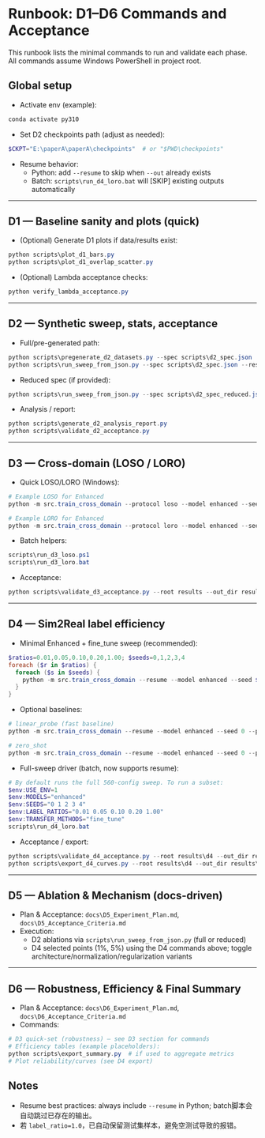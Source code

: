 # Runbook: D1–D6 Commands and Acceptance

This runbook lists the minimal commands to run and validate each phase. All commands assume Windows PowerShell in project root.

## Global setup
- Activate env (example):
```powershell
conda activate py310
```
- Set D2 checkpoints path (adjust as needed):
```powershell
$CKPT="E:\paperA\paperA\checkpoints"  # or "$PWD\checkpoints"
```
- Resume behavior:
  - Python: add `--resume` to skip when `--out` already exists
  - Batch: `scripts\run_d4_loro.bat` will [SKIP] existing outputs automatically

---
## D1 — Baseline sanity and plots (quick)
- (Optional) Generate D1 plots if data/results exist:
```powershell
python scripts\plot_d1_bars.py
python scripts\plot_d1_overlap_scatter.py
```
- (Optional) Lambda acceptance checks:
```powershell
python verify_lambda_acceptance.py
```

---
## D2 — Synthetic sweep, stats, acceptance
- Full/pre-generated path:
```powershell
python scripts\pregenerate_d2_datasets.py --spec scripts\d2_spec.json
python scripts\run_sweep_from_json.py --spec scripts\d2_spec.json --resume
```
- Reduced spec (if provided):
```powershell
python scripts\run_sweep_from_json.py --spec scripts\d2_spec_reduced.json --resume
```
- Analysis / report:
```powershell
python scripts\generate_d2_analysis_report.py
python scripts\validate_d2_acceptance.py
```

---
## D3 — Cross-domain (LOSO / LORO)
- Quick LOSO/LORO (Windows):
```powershell
# Example LOSO for Enhanced
python -m src.train_cross_domain --protocol loso --model enhanced --seed 0 --benchmark_path benchmarks\WiFi-CSI-Sensing-Benchmark-main --files_per_activity 3 --class_weight inv_freq --out results\d3\loso_enhanced_s0.json

# Example LORO for Enhanced
python -m src.train_cross_domain --protocol loro --model enhanced --seed 0 --benchmark_path benchmarks\WiFi-CSI-Sensing-Benchmark-main --files_per_activity 3 --class_weight inv_freq --out results\d3\loro_enhanced_s0.json
```
- Batch helpers:
```powershell
scripts\run_d3_loso.ps1
scripts\run_d3_loro.bat
```
- Acceptance:
```powershell
python scripts\validate_d3_acceptance.py --root results --out_dir results\metrics --save_report docs\d3_acceptance_report.md
```

---
## D4 — Sim2Real label efficiency
- Minimal Enhanced + fine_tune sweep (recommended):
```powershell
$ratios=0.01,0.05,0.10,0.20,1.00; $seeds=0,1,2,3,4
foreach ($r in $ratios) {
  foreach ($s in $seeds) {
    python -m src.train_cross_domain --resume --model enhanced --seed $s --protocol sim2real --label_ratio $r --transfer_method fine_tune --d2_model_path $CKPT --skip_synth_pretrain --benchmark_path benchmarks\WiFi-CSI-Sensing-Benchmark-main --files_per_activity 3 --class_weight inv_freq --input_norm zscore --batch_size 8 --lr 0.001 --min_epochs 50 --patience 8 --out results\d4\sim2real\enhanced_s${s}_bs8_lr1e-3_me50_ft_${r}.json
  }
}
```
- Optional baselines:
```powershell
# linear_probe (fast baseline)
python -m src.train_cross_domain --resume --model enhanced --seed 0 --protocol sim2real --label_ratio 0.01 --transfer_method linear_probe --d2_model_path $CKPT --skip_synth_pretrain --benchmark_path benchmarks\WiFi-CSI-Sensing-Benchmark-main --files_per_activity 3 --class_weight inv_freq --input_norm zscore --batch_size 16 --lr 0.01 --min_epochs 50 --patience 5 --out results\d4\sim2real\enhanced_s0_bs16_lr1e-2_me50_lp_0p01.json

# zero_shot
python -m src.train_cross_domain --resume --model enhanced --seed 0 --protocol sim2real --label_ratio 0.01 --transfer_method zero_shot --d2_model_path $CKPT --skip_synth_pretrain --benchmark_path benchmarks\WiFi-CSI-Sensing-Benchmark-main --files_per_activity 3 --class_weight inv_freq --input_norm zscore --out results\d4\sim2real\enhanced_s0_zs_0p01.json
```
- Full-sweep driver (batch, now supports resume):
```powershell
# By default runs the full 560-config sweep. To run a subset:
$env:USE_ENV=1
$env:MODELS="enhanced"
$env:SEEDS="0 1 2 3 4"
$env:LABEL_RATIOS="0.01 0.05 0.10 0.20 1.00"
$env:TRANSFER_METHODS="fine_tune"
scripts\run_d4_loro.bat
```
- Acceptance / export:
```powershell
python scripts\validate_d4_acceptance.py --root results\d4 --out_dir results\metrics --save_report docs\d4_acceptance_report.md
python scripts\export_d4_curves.py --root results\d4 --out_dir results\metrics
```

---
## D5 — Ablation & Mechanism (docs-driven)
- Plan & Acceptance: `docs\D5_Experiment_Plan.md`, `docs\D5_Acceptance_Criteria.md`
- Execution:
  - D2 ablations via `scripts\run_sweep_from_json.py` (full or reduced)
  - D4 selected points (1%, 5%) using the D4 commands above; toggle architecture/normalization/regularization variants

---
## D6 — Robustness, Efficiency & Final Summary
- Plan & Acceptance: `docs\D6_Experiment_Plan.md`, `docs\D6_Acceptance_Criteria.md`
- Commands:
```powershell
# D3 quick-set (robustness) – see D3 section for commands
# Efficiency tables (example placeholders):
python scripts\export_summary.py  # if used to aggregate metrics
# Plot reliability/curves (see D4 export)
```

## Notes
- Resume best practices: always include `--resume` in Python; batch脚本会自动跳过已存在的输出。
- 若 `label_ratio=1.0`，已自动保留测试集样本，避免空测试导致的报错。
